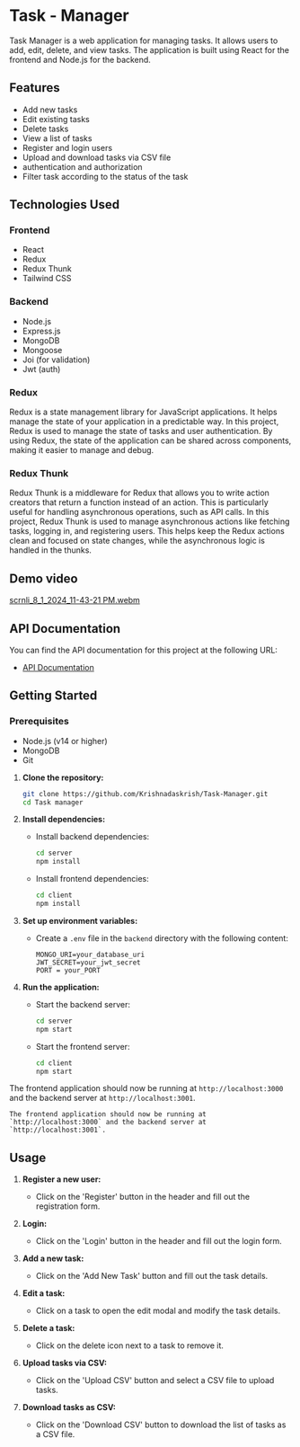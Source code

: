 # Task - Manager 

Task Manager is a web application for managing tasks. It allows users to add, edit, delete, and view tasks. The application is built using React for the frontend and Node.js for the backend.

## Features

- Add new tasks
- Edit existing tasks
- Delete tasks
- View a list of tasks
- Register and login users
- Upload and download tasks via CSV file
- authentication and authorization
- Filter task according to the status of the task


## Technologies Used

### Frontend

- React
- Redux
- Redux Thunk
- Tailwind CSS

### Backend

- Node.js
- Express.js
- MongoDB
- Mongoose
- Joi (for validation)
- Jwt (auth)

### Redux

Redux is a state management library for JavaScript applications. It helps manage the state of your application in a predictable way. In this project, Redux is used to manage the state of tasks and user authentication. By using Redux, the state of the application can be shared across components, making it easier to manage and debug.

### Redux Thunk

Redux Thunk is a middleware for Redux that allows you to write action creators that return a function instead of an action. This is particularly useful for handling asynchronous operations, such as API calls. In this project, Redux Thunk is used to manage asynchronous actions like fetching tasks, logging in, and registering users. This helps keep the Redux actions clean and focused on state changes, while the asynchronous logic is handled in the thunks.

## Demo video

[scrnli_8_1_2024_11-43-21 PM.webm](https://github.com/user-attachments/assets/9a2e52f2-0460-4ece-bdd0-cfd8dcb103f4)

## API Documentation

You can find the API documentation for this project at the following URL:

- [API Documentation](http://localhost:3001/api-docs)


## Getting Started

### Prerequisites

- Node.js (v14 or higher)
- MongoDB
- Git

1. **Clone the repository:**
    ```bash
    git clone https://github.com/Krishnadaskrish/Task-Manager.git
    cd Task manager
    ```

2. **Install dependencies:**

    - Install backend dependencies:
        ```bash
        cd server
        npm install
        ```

    - Install frontend dependencies:
        ```bash
        cd client
        npm install
        ```

3. **Set up environment variables:**

    - Create a `.env` file in the `backend` directory with the following content:
        ```
        MONGO_URI=your_database_uri
        JWT_SECRET=your_jwt_secret
        PORT = your_PORT
        ```

4. **Run the application:**

    - Start the backend server:
        ```bash
        cd server
        npm start
        ```

    - Start the frontend server:
        ```bash
        cd client
        npm start
        ```

The frontend application should now be running at `http://localhost:3000` and the backend server at `http://localhost:3001`.


    The frontend application should now be running at `http://localhost:3000` and the backend server at `http://localhost:3001`.

## Usage

1. **Register a new user:**
    - Click on the 'Register' button in the header and fill out the registration form.

2. **Login:**
    - Click on the 'Login' button in the header and fill out the login form.

3. **Add a new task:**
    - Click on the 'Add New Task' button and fill out the task details.

4. **Edit a task:**
    - Click on a task to open the edit modal and modify the task details.

5. **Delete a task:**
    - Click on the delete icon next to a task to remove it.

6. **Upload tasks via CSV:**
    - Click on the 'Upload CSV' button and select a CSV file to upload tasks.

7. **Download tasks as CSV:**
    - Click on the 'Download CSV' button to download the list of tasks as a CSV file.
